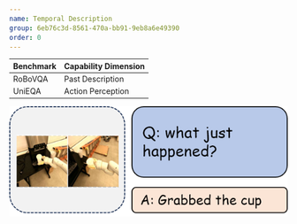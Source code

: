 ```yaml
---
name: Temporal Description
group: 6eb76c3d-8561-470a-bb91-9eb8a6e49390
order: 0
---
```


<div class="row">
<div class="col-8">

| **Benchmark** | **Capability Dimension** |
| ------------- | ------------------------ |
| RoBoVQA       | Past Description         |
| UniEQA        | Action Perception        |

</div>

<div class="col-4">

![alt text](temporalDescription.png)

</div>

</div>
